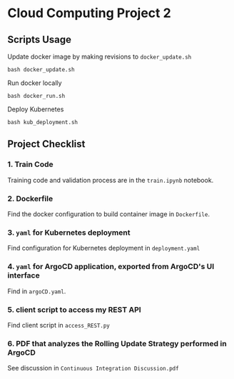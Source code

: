 # Cloud Computing Project 2

## Scripts Usage
Update docker image by making revisions to `docker_update.sh`
```shell
bash docker_update.sh
```
Run docker locally
```shell
bash docker_run.sh
```
Deploy Kubernetes
```shell
bash kub_deployment.sh
```

## Project Checklist
### 1. Train Code
Training code and validation process are in the `train.ipynb` notebook.

### 2. Dockerfile
Find the docker configuration to build container image in `Dockerfile`.

### 3. `yaml` for Kubernetes deployment
Find configuration for Kubernetes deployment in `deployment.yaml`

### 4. `yaml` for ArgoCD application, exported from ArgoCD's UI interface
Find in `argoCD.yaml`.

### 5. client script to access my REST API
Find client script in `access_REST.py`

### 6. PDF that analyzes the Rolling Update Strategy performed in ArgoCD
See discussion in `Continuous Integration Discussion.pdf`


<!-- ### Todo
- [x] copy data to local
- [x] upload data to github
- [x] explore the data 
- [x] attempt to extract vectors from data
- [x] refer to the tutorial, run the train baseline
- [x] train a model on local device
- [x] build flask server
- [ ] create the docker stuff
- [ ] run the docker successfully
- [ ] downloadable models
- [ ] check code pushes triggers serverside updates -->